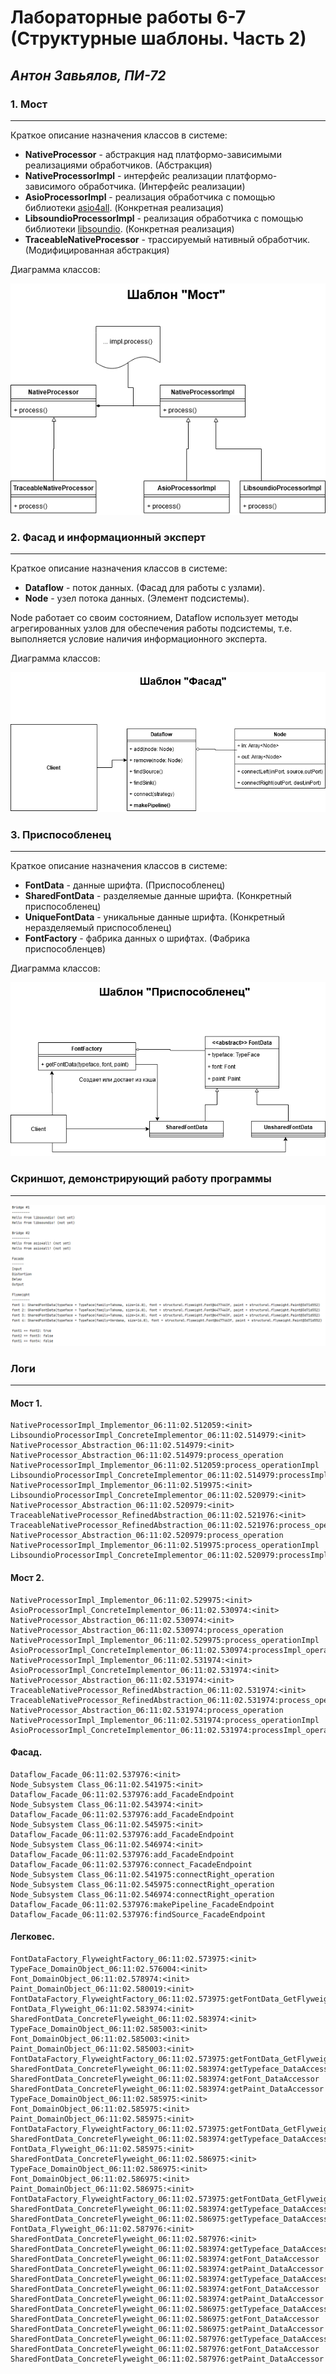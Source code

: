 Лабораторные работы 6-7 (Структурные шаблоны. Часть 2)
=====================
_Антон Завьялов, ПИ-72_
-----------------------

### 1. Мост
--------------------
Краткое описание назначения классов в системе:
* __NativeProcessor__ - абстракция над платформо-зависимыми реализациями обработчиков. (Абстракция)
* __NativeProcessorImpl__ - интерфейс реализации платформо-зависимого обработчика. (Интерфейс реализации)
* __AsioProcessorImpl__ - реализация обработчика с помощью библиотеки [asio4all](http://www.asio4all.org/). (Конкретная реализация)
* __LibsoundioProcessorImpl__ - реализация обработчика с помощью библиотеки [libsoundio](https://github.com/andrewrk/libsoundio). (Конкретная реализация)
* __TraceableNativeProcessor__ - трассируемый нативный обработчик. (Модифицированная абстракция)

Диаграмма классов:

![Bridge](https://raw.githubusercontent.com/andiogenes/patterns/media/structural-2/bridge.png)

### 2. Фасад и информационный эксперт
--------------------
Краткое описание назначения классов в системе:
* __Dataflow__ - поток данных. (Фасад для работы с узлами).
* __Node__ - узел потока данных. (Элемент подсистемы).

Node работает со своим состоянием, Dataflow использует методы агрегированных узлов для обеспечения работы подсистемы, т.е. выполняется условие наличия информационного эксперта.

Диаграмма классов:

![Facade](https://raw.githubusercontent.com/andiogenes/patterns/media/structural-2/facade.png)

### 3. Приспособленец
----------------------
Краткое описание назначения классов в системе:
* __FontData__ - данные шрифта. (Приспособленец)
* __SharedFontData__ - разделяемые данные шрифта. (Конкретный приспособленец)
* __UniqueFontData__ - уникальные данные шрифта. (Конкретный неразделяемый приспособленец)
* __FontFactory__ - фабрика данных о шрифтах. (Фабрика приспособленцев)

Диаграмма классов:

![Flyweight](https://raw.githubusercontent.com/andiogenes/patterns/media/structural-2/flyweight.png)


### __Скриншот, демонстрирующий работу программы__
--------------------------------------------------
![Screenshot](https://raw.githubusercontent.com/andiogenes/patterns/media/structural-2/screen.png)

### __Логи__
------------
#### Мост 1.
```
NativeProcessorImpl_Implementor_06:11:02.512059:<init>
LibsoundioProcessorImpl_ConcreteImplementor_06:11:02.514979:<init>
NativeProcessor_Abstraction_06:11:02.514979:<init>
NativeProcessor_Abstraction_06:11:02.514979:process_operation
NativeProcessorImpl_Implementor_06:11:02.512059:process_operationImpl
LibsoundioProcessorImpl_ConcreteImplementor_06:11:02.514979:processImpl_operationImpl
NativeProcessorImpl_Implementor_06:11:02.519975:<init>
LibsoundioProcessorImpl_ConcreteImplementor_06:11:02.520979:<init>
NativeProcessor_Abstraction_06:11:02.520979:<init>
TraceableNativeProcessor_RefinedAbstraction_06:11:02.521976:<init>
TraceableNativeProcessor_RefinedAbstraction_06:11:02.521976:process_operation
NativeProcessor_Abstraction_06:11:02.520979:process_operation
NativeProcessorImpl_Implementor_06:11:02.519975:process_operationImpl
LibsoundioProcessorImpl_ConcreteImplementor_06:11:02.520979:processImpl_operationImpl
```

#### Мост 2.
```
NativeProcessorImpl_Implementor_06:11:02.529975:<init>
AsioProcessorImpl_ConcreteImplementor_06:11:02.530974:<init>
NativeProcessor_Abstraction_06:11:02.530974:<init>
NativeProcessor_Abstraction_06:11:02.530974:process_operation
NativeProcessorImpl_Implementor_06:11:02.529975:process_operationImpl
AsioProcessorImpl_ConcreteImplementor_06:11:02.530974:processImpl_operationImpl
NativeProcessorImpl_Implementor_06:11:02.531974:<init>
AsioProcessorImpl_ConcreteImplementor_06:11:02.531974:<init>
NativeProcessor_Abstraction_06:11:02.531974:<init>
TraceableNativeProcessor_RefinedAbstraction_06:11:02.531974:<init>
TraceableNativeProcessor_RefinedAbstraction_06:11:02.531974:process_operation
NativeProcessor_Abstraction_06:11:02.531974:process_operation
NativeProcessorImpl_Implementor_06:11:02.531974:process_operationImpl
AsioProcessorImpl_ConcreteImplementor_06:11:02.531974:processImpl_operationImpl
```

#### Фасад.
```
Dataflow_Facade_06:11:02.537976:<init>
Node_Subsystem Class_06:11:02.541975:<init>
Dataflow_Facade_06:11:02.537976:add_FacadeEndpoint
Node_Subsystem Class_06:11:02.543974:<init>
Dataflow_Facade_06:11:02.537976:add_FacadeEndpoint
Node_Subsystem Class_06:11:02.545975:<init>
Dataflow_Facade_06:11:02.537976:add_FacadeEndpoint
Node_Subsystem Class_06:11:02.546974:<init>
Dataflow_Facade_06:11:02.537976:add_FacadeEndpoint
Dataflow_Facade_06:11:02.537976:connect_FacadeEndpoint
Node_Subsystem Class_06:11:02.541975:connectRight_operation
Node_Subsystem Class_06:11:02.545975:connectRight_operation
Node_Subsystem Class_06:11:02.546974:connectRight_operation
Dataflow_Facade_06:11:02.537976:makePipeline_FacadeEndpoint
Dataflow_Facade_06:11:02.537976:findSource_FacadeEndpoint
```

#### Легковес.
```
FontDataFactory_FlyweightFactory_06:11:02.573975:<init>
TypeFace_DomainObject_06:11:02.576004:<init>
Font_DomainObject_06:11:02.578974:<init>
Paint_DomainObject_06:11:02.580019:<init>
FontDataFactory_FlyweightFactory_06:11:02.573975:getFontData_GetFlyweight
FontData_Flyweight_06:11:02.583974:<init>
SharedFontData_ConcreteFlyweight_06:11:02.583974:<init>
TypeFace_DomainObject_06:11:02.585003:<init>
Font_DomainObject_06:11:02.585003:<init>
Paint_DomainObject_06:11:02.585003:<init>
FontDataFactory_FlyweightFactory_06:11:02.573975:getFontData_GetFlyweight
SharedFontData_ConcreteFlyweight_06:11:02.583974:getTypeface_DataAccessor
SharedFontData_ConcreteFlyweight_06:11:02.583974:getFont_DataAccessor
SharedFontData_ConcreteFlyweight_06:11:02.583974:getPaint_DataAccessor
TypeFace_DomainObject_06:11:02.585975:<init>
Font_DomainObject_06:11:02.585975:<init>
Paint_DomainObject_06:11:02.585975:<init>
FontDataFactory_FlyweightFactory_06:11:02.573975:getFontData_GetFlyweight
SharedFontData_ConcreteFlyweight_06:11:02.583974:getTypeface_DataAccessor
FontData_Flyweight_06:11:02.585975:<init>
SharedFontData_ConcreteFlyweight_06:11:02.586975:<init>
TypeFace_DomainObject_06:11:02.586975:<init>
Font_DomainObject_06:11:02.586975:<init>
Paint_DomainObject_06:11:02.586975:<init>
FontDataFactory_FlyweightFactory_06:11:02.573975:getFontData_GetFlyweight
SharedFontData_ConcreteFlyweight_06:11:02.583974:getTypeface_DataAccessor
SharedFontData_ConcreteFlyweight_06:11:02.586975:getTypeface_DataAccessor
FontData_Flyweight_06:11:02.587976:<init>
SharedFontData_ConcreteFlyweight_06:11:02.587976:<init>
SharedFontData_ConcreteFlyweight_06:11:02.583974:getTypeface_DataAccessor
SharedFontData_ConcreteFlyweight_06:11:02.583974:getFont_DataAccessor
SharedFontData_ConcreteFlyweight_06:11:02.583974:getPaint_DataAccessor
SharedFontData_ConcreteFlyweight_06:11:02.583974:getTypeface_DataAccessor
SharedFontData_ConcreteFlyweight_06:11:02.583974:getFont_DataAccessor
SharedFontData_ConcreteFlyweight_06:11:02.583974:getPaint_DataAccessor
SharedFontData_ConcreteFlyweight_06:11:02.586975:getTypeface_DataAccessor
SharedFontData_ConcreteFlyweight_06:11:02.586975:getFont_DataAccessor
SharedFontData_ConcreteFlyweight_06:11:02.586975:getPaint_DataAccessor
SharedFontData_ConcreteFlyweight_06:11:02.587976:getTypeface_DataAccessor
SharedFontData_ConcreteFlyweight_06:11:02.587976:getFont_DataAccessor
SharedFontData_ConcreteFlyweight_06:11:02.587976:getPaint_DataAccessor
```